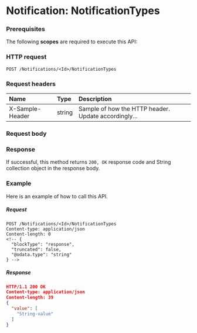 # Notification: NotificationTypes


### Prerequisites
The following **scopes** are required to execute this API: 
### HTTP request
<!-- { "blockType": "ignored" } -->
```http
POST /Notifications/<Id>/NotificationTypes

```
### Request headers
| Name       | Type | Description|
|:---------------|:--------|:----------|
| X-Sample-Header  | string  | Sample of how the HTTP header. Update accordingly...|

### Request body

### Response
If successful, this method returns `200, OK` response code and String collection object in the response body.

### Example
Here is an example of how to call this API.
##### Request
<!-- {
  "blockType": "request",
  "name": "notification_notificationtypes"
}-->
```http
POST /Notifications/<Id>/NotificationTypes
Content-type: application/json
Content-length: 0
<!-- {
  "blockType": "response",
  "truncated": false,
  "@odata.type": "string"
} -->
```
##### Response
```json
HTTP/1.1 200 OK
Content-type: application/json
Content-length: 39
{
  "value": [
    "String-value"
  ]
}
```

<!-- uuid: 08501545-b6ab-4277-91b7-a6f0d19a4966
2015-10-16 09:51:11 UTC -->
<!-- {
  "type": "#page.annotation",
  "description": "Notification: NotificationTypes",
  "keywords": "",
  "section": "documentation",
  "tocPath": ""
}-->